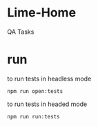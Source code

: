 # Lime-Home

QA Tasks
# run
to run tests in headless mode
```
npm run open:tests

```
to run tests in headed mode
```
npm run run:tests 
```

